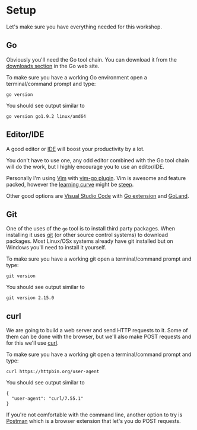 # Setup

Let's make sure you have everything needed for this workshop.


## Go

Obviously you'll need the Go tool chain. You can download it from the
[downloads section][dl] in the Go web site.

To make sure you have a working Go environment open a terminal/command prompt
and type:

    go version

You should see output similar to

    go version go1.9.2 linux/amd64


[dl]: https://golang.org/dl/


## Editor/IDE

A good editor or [IDE][ide] will boost your productivity by a lot.

You don't have to use one, any odd editor combined with the Go tool chain will do the work,
but I highly encourage you to use an editor/IDE.

Personally I'm using [Vim][vim] with [vim-go plugin][vim-go]. Vim is awesome
and feature packed, however the [learning curve][curve] might be [steep][steep].

Other good options are [Visual Studio Code][vscode] with [Go
extension][vscode-go] and [GoLand][goland].

[curve]: http://www.terminally-incoherent.com/blog/2006/08/01/text-editor-learning-curves/
[goland]: https://www.jetbrains.com/go/
[ide]: https://en.wikipedia.org/wiki/Integrated_development_environment
[steep]: https://stackoverflow.blog/2017/05/23/stack-overflow-helping-one-million-developers-exit-vim/
[vim-go]: https://github.com/fatih/vim-go
[vim]: http://www.vim.org/
[vscode-go]: https://marketplace.visualstudio.com/items?itemName=lukehoban.Go
[vscode]: https://code.visualstudio.com/


## Git

One of the uses of the `go` tool is to install third party packages. When
installing it uses [git][git] (or other source control systems) to download
packages. Most Linux/OSx systems already have git installed but on Windows
you'll need to install it yourself.

To make sure you have a working git open a terminal/command prompt
and type:

    git version

You should see output similar to

    git version 2.15.0

[git]: https://git-scm.com/

## curl

We are going to build a web server and send HTTP requests to it. Some of them
can be done with the browser, but we'll also make POST requests and for this
we'll use [curl][curl].


To make sure you have a working git open a terminal/command prompt
and type:

    curl https://httpbin.org/user-agent

You should see output similar to

    {
      "user-agent": "curl/7.55.1"
    }


If you're not comfortable with the command line, another option to try is
[Postman][postman] which is a browser extension that let's you do POST
requests.

[curl]: https://curl.haxx.se/
[postman]: https://www.getpostman.com/


